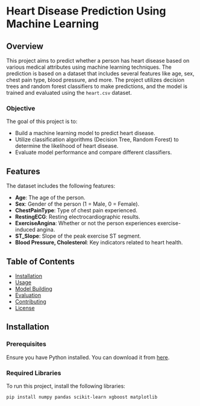 # Heart Disease Prediction Using Machine Learning

## Overview
This project aims to predict whether a person has heart disease based on various medical attributes using machine learning techniques. The prediction is based on a dataset that includes several features like age, sex, chest pain type, blood pressure, and more. The project utilizes decision trees and random forest classifiers to make predictions, and the model is trained and evaluated using the `heart.csv` dataset.

### Objective
The goal of this project is to:
- Build a machine learning model to predict heart disease.
- Utilize classification algorithms (Decision Tree, Random Forest) to determine the likelihood of heart disease.
- Evaluate model performance and compare different classifiers.

## Features
The dataset includes the following features:
- **Age**: The age of the person.
- **Sex**: Gender of the person (1 = Male, 0 = Female).
- **ChestPainType**: Type of chest pain experienced.
- **RestingECG**: Resting electrocardiographic results.
- **ExerciseAngina**: Whether or not the person experiences exercise-induced angina.
- **ST_Slope**: Slope of the peak exercise ST segment.
- **Blood Pressure, Cholesterol**: Key indicators related to heart health.

## Table of Contents
- [Installation](#installation)
- [Usage](#usage)
- [Model Building](#model-building)
- [Evaluation](#evaluation)
- [Contributing](#contributing)
- [License](#license)

## Installation
### Prerequisites
Ensure you have Python installed. You can download it from [here](https://www.python.org/downloads/).

### Required Libraries
To run this project, install the following libraries:
```bash
pip install numpy pandas scikit-learn xgboost matplotlib
